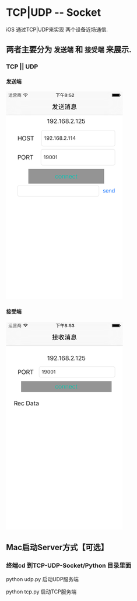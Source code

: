 # TCP|UDP -- Socket
iOS 通过TCP|UDP来实现 两个设备近场通信.

## 两者主要分为 `发送端` 和 `接受端` 来展示.

### TCP ||  UDP
#### 发送端
![Socket Send](Resouces/Socket_Send.png)

#### 接受端
![Socket Rec](Resouces/Socket_Rec.png)


## Mac启动Server方式【可选】

### 终端cd 到TCP-UDP-Socket/Python 目录里面

python udp.py 启动UDP服务端

python tcp.py 启动TCP服务端
